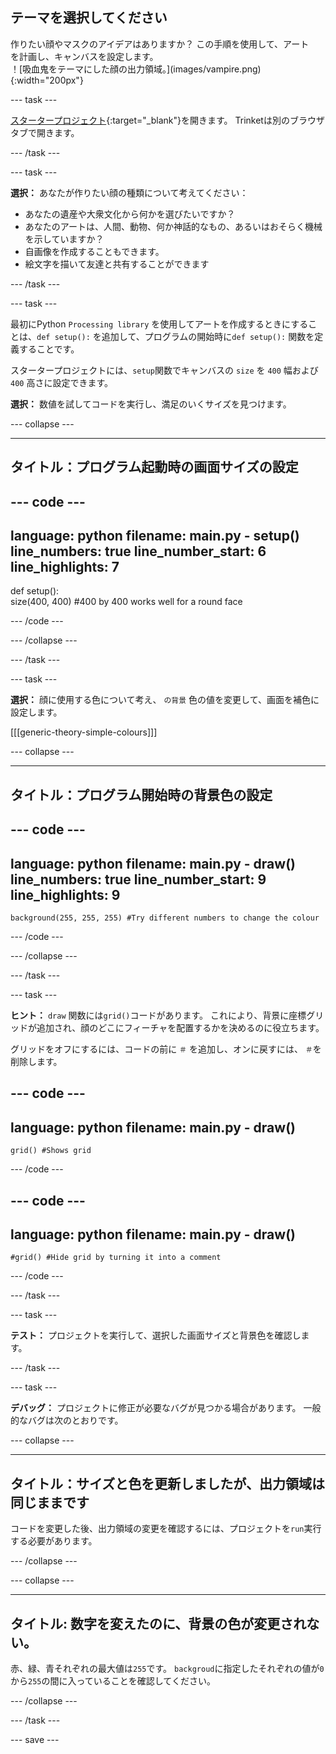 ## テーマを選択してください

<div style="display: flex; flex-wrap: wrap">
<div style="flex-basis: 200px; flex-grow: 1; margin-right: 15px;">
作りたい顔やマスクのアイデアはありますか？ この手順を使用して、アートを計画し、キャンバスを設定します。
</div>
<div>
！[吸血鬼をテーマにした顔の出力領域。](images/vampire.png){:width="200px"}
</div>
</div>

--- task ---

[スタータープロジェクト](https://trinket.io/library/trinkets/54d15b9cdf){:target="_blank"}を開きます。 Trinketは別のブラウザタブで開きます。

--- /task ---

--- task ---

**選択：** あなたが作りたい顔の種類について考えてください：
+ あなたの遺産や大衆文化から何かを選びたいですか？
+ あなたのアートは、人間、動物、何か神話的なもの、あるいはおそらく機械を示していますか？
+ 自画像を作成することもできます。
+ 絵文字を描いて友達と共有することができます

--- /task ---

--- task ---

最初にPython `Processing library` を使用してアートを作成するときにすることは、`def setup():` を追加して、プログラムの開始時に`def setup():` 関数を定義することです。

スタータープロジェクトには、`setup`関数でキャンバスの `size` を `400` 幅および`400` 高さに設定できます。

**選択：** 数値を試してコードを実行し、満足のいくサイズを見つけます。

--- collapse ---

---
タイトル：プログラム起動時の画面サイズの設定
---

--- code ---
---
language: python filename: main.py - setup() line_numbers: true line_number_start: 6
line_highlights: 7
---
def setup():   
size(400, 400) #400 by 400 works well for a round face

--- /code ---

--- /collapse ---

--- /task ---

--- task ---

**選択：** 顔に使用する色について考え、 `の背景` 色の値を変更して、画面を補色に設定します。

[[[generic-theory-simple-colours]]]

--- collapse ---

---
タイトル：プログラム開始時の背景色の設定
---

--- code ---
---
language: python filename: main.py - draw() line_numbers: true line_number_start: 9
line_highlights: 9
---

    background(255, 255, 255) #Try different numbers to change the colour

--- /code ---

--- /collapse ---

--- /task ---

--- task ---

**ヒント：** `draw` 関数には`grid()`コードがあります。 これにより、背景に座標グリッドが追加され、顔のどこにフィーチャを配置するかを決めるのに役立ちます。

グリッドをオフにするには、コードの前に `＃` を追加し、オンに戻すには、 `＃`を削除します。

--- code ---
---
language: python
filename: main.py - draw()
---

    grid() #Shows grid

--- /code ---

--- code ---
---
language: python
filename: main.py - draw()
---

    #grid() #Hide grid by turning it into a comment

--- /code ---

--- /task ---

--- task ---

**テスト：** プロジェクトを実行して、選択した画面サイズと背景色を確認します。

--- /task ---


--- task ---

**デバッグ：** プロジェクトに修正が必要なバグが見つかる場合があります。 一般的なバグは次のとおりです。

--- collapse ---

---
タイトル：サイズと色を更新しましたが、出力領域は同じままです
---

コードを変更した後、出力領域の変更を確認するには、プロジェクトを`run`実行する必要があります。

--- /collapse ---

--- collapse ---

---
タイトル: 数字を変えたのに、背景の色が変更されない。
---

赤、緑、青それぞれの最大値は`255`です。 `backgroud`に指定したそれぞれの値が`0`から`255`の間に入っていることを確認してください。

--- /collapse ---

--- /task ---

--- save ---
